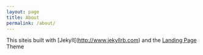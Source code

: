 ```yaml
---
layout: page
title: About
permalink: /about/
---
```


This siteis built with [Jekyll[(http://www.jekyllrb.com) and the [Landing 
Page](https://github.com/swcool/landing-page-theme) Theme
